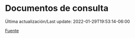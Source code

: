 # Documentos de consulta

Última actualización/Last update: 2022-01-29T19:53:14-06:00

 [Fuente](https://coronavirus.gob.mx/documentos-de-consulta/)
